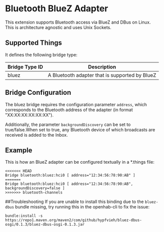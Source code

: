 # Bluetooth BlueZ Adapter

This extension supports Bluetooth access via BlueZ and DBus on Linux. This is architecture agnostic and uses Unix Sockets.


## Supported Things

It defines the following bridge type:

| Bridge Type ID | Description                                                               |
|----------------|---------------------------------------------------------------------------|
| bluez          | A Bluetooth adapter that is supported by BlueZ                            |


## Bridge Configuration

The bluez bridge requires the configuration parameter `address`, which corresponds to the Bluetooth address of the adapter (in format "XX:XX:XX:XX:XX:XX").

Additionally, the parameter `backgroundDiscovery` can be set to true/false.When set to true, any Bluetooth device of which broadcasts are received is added to the Inbox.

## Example

This is how an BlueZ adapter can be configured textually in a *.things file:

```
<<<<<<< HEAD
Bridge bluetooth:bluez:hci0 [ address="12:34:56:78:90:AB" ]
=======
Bridge bluetooth:bluez:hci0 [ address="12:34:56:78:90:AB", backgroundDiscovery=false ]
>>>>>>> bluetooth-channels
```

##Troubleshooting
If you are unable to install this binding due to the `bluez-dbus` bundle missing, try running this in the openhab-cli to fix the issue:
```
bundle:install -s https://repo1.maven.org/maven2/com/github/hypfvieh/bluez-dbus-osgi/0.1.3/bluez-dbus-osgi-0.1.3.jar
```
